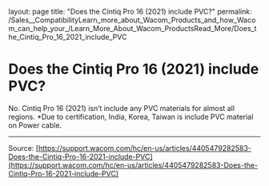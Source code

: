 layout: page
title: "Does the Cintiq Pro 16 (2021) include PVC?"
permalink: /Sales__CompatibilityLearn_more_about_Wacom_Products_and_how_Wacom_can_help_your_/Learn_More_About_Wacom_ProductsRead_More/Does_the_Cintiq_Pro_16_2021_include_PVC

# Does the Cintiq Pro 16 (2021) include PVC?

No. Cintiq Pro 16 (2021) isn’t include any PVC materials for almost all regions.
*Due to certification, India, Korea, Taiwan is include PVC material on Power cable.

---
Source: [https://support.wacom.com/hc/en-us/articles/4405479282583-Does-the-Cintiq-Pro-16-2021-include-PVC](https://support.wacom.com/hc/en-us/articles/4405479282583-Does-the-Cintiq-Pro-16-2021-include-PVC)
